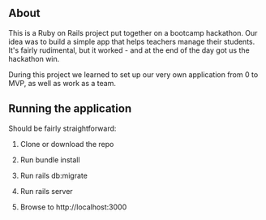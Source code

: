 ## About

This is a Ruby on Rails project put together on a bootcamp hackathon. Our idea was to build a simple app that helps teachers manage their students. It's fairly rudimental, but it worked - and at the end of the day got us the hackathon win.

During this project we learned to set up our very own application from 0 to MVP, as well as work as a team.

## Running the application

Should be fairly straightforward:

1. Clone or download the repo

2. Run bundle install

3. Run rails db:migrate

4. Run rails server

5. Browse to http://localhost:3000 

